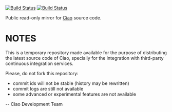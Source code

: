 [![Build Status](https://travis-ci.org/ciao-lang/ciao.svg)](https://travis-ci.org/ciao-lang/ciao)
[![Build Status](https://ci.appveyor.com/api/projects/status/fu2eb23je22xc228?svg=true)](https://ci.appveyor.com/project/jfmc/ciao)

Public read-only mirror for [Ciao](http://ciao-lang.org) source code.

# NOTES

This is a temporary repository made available for the purpose of
distributing the latest source code of Ciao, specially for the
integration with third-party continuous integration services.

Please, do not fork this repository:

 - commit ids will not be stable (history may be rewritten)
 - commit logs are still not available
 - some advanced or experimental features are not available

-- Ciao Development Team
